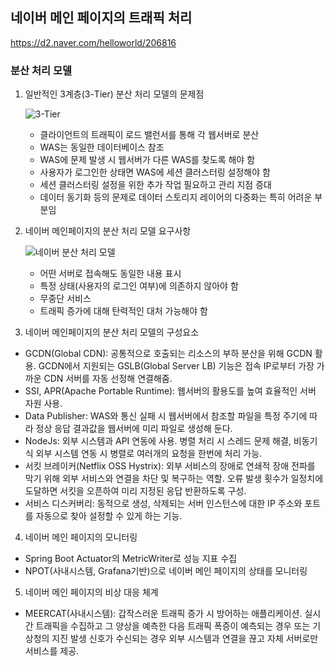 ## 네이버 메인 페이지의 트래픽 처리

https://d2.naver.com/helloworld/206816

### 분산 처리 모델

1. 일반적인 3계층(3-Tier) 분산 처리 모델의 문제점

   ![3-Tier](https://d2.naver.com/content/images/2018/11/helloworld-201810-naver_main-03.png)

   - 클라이언트의 트래픽이 로드 밸런서를 통해 각 웹서버로 분산
   - WAS는 동일한 데이터베이스 참조
   - WAS에 문제 발생 시 웹서버가 다른 WAS를 찾도록 해야 함
   - 사용자가 로그인한 상태면 WAS에 세션 클러스터링 설정해야 함
   - 세션 클러스터링 설정을 위한 추가 작업 필요하고 관리 지점 증대
   - 데이터 동기화 등의 문제로 데이터 스토리지 레이어의 다중화는 특히 어려운 부분임
   
2. 네이버 메인페이지의 분산 처리 모델 요구사항

     ![네이버 분산 처리 모델](https://d2.naver.com/content/images/2018/11/-----.png)

     - 어떤 서버로 접속해도 동일한 내용 표시
     - 특정 상태(사용자의 로그인 여부)에 의존하지 않아야 함
     - 무중단 서비스
     - 트래픽 증가에 대해 탄력적인 대처 가능해야 함


3. 네이버 메인페이지의 분산 처리 모델의 구성요소

  - GCDN(Global CDN): 공통적으로 호출되는 리소스의 부하 분산을 위해 GCDN 활용. GCDN에서 지원되는 GSLB(Global Server LB) 기능은 접속 IP로부터 가장 가까운 CDN 서버를 자동 선정해 연결해줌.
  - SSI, APR(Apache Portable Runtime): 웹서버의 활용도를 높여 효율적인 서버 자원 사용.
  - Data Publisher: WAS와 통신 실패 시 웹서버에서 참조할 파일을 특정 주기에 따라 정상 응답 결과값을 웹서버에 미리 파일로 생성해 둔다.
  - NodeJs: 외부 시스템과 API 연동에 사용. 병렬 처리 시 스레드 문제 해결, 비동기식 외부 시스템 연동 시 병렬로 여러개의 요청을 한번에 처리 가능.
  - 서킷 브레이커(Netflix OSS Hystrix): 외부 서비스의 장애로 연쇄적 장애 전파를 막기 위해 외부 서비스와 연결을 차단 및 복구하는 역할. 오류 발생 횟수가 일정치에 도달하면 서킷을 오픈하여 미리 지정된 응답 반환하도록 구성.
  - 서비스 디스커버리: 동적으로 생성, 삭제되는 서버 인스턴스에 대한 IP 주소와 포트를 자동으로 찾아 설정할 수 있게 하는 기능.

4. 네이버 메인 페이지의 모니터링

  - Spring Boot Actuator의 MetricWriter로 성능 지표 수집
  - NPOT(사내시스템, Grafana기반)으로 네이버 메인 페이지의 상태를 모니터링

5. 네이버 메인 페이지의 비상 대응 체계

  - MEERCAT(사내시스템): 갑작스러운 트래픽 증가 시 방어하는 애플리케이션. 실시간 트래픽을 수집하고 그 양상을 예측한 다음 트래픽 폭증이 예측되는 경우 또는 기상청의 지진 발생 신호가 수신되는 경우 외부 시스템과 연결을 끊고 자체 서버로만 서비스를 제공.